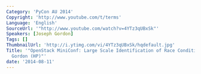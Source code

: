 ```yaml
---
Category: 'PyCon AU 2014'
Copyright: 'http://www.youtube.com/t/terms'
Language: 'English'
SourceUrl: '"http://www.youtube.com/watch?v=4YTz3qUBxSk"'
Speakers: [Joseph Gordon]
Tags: []
ThumbnailUrl: 'http://i.ytimg.com/vi/4YTz3qUBxSk/hqdefault.jpg'
Title: '"OpenStack MiniConf: Large Scale Identification of Race Conditions  by Joseph
  Gordon (HP)"'
date: '2014-08-11'
---
```



